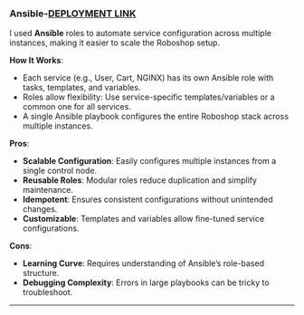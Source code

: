 ### Ansible-[DEPLOYMENT LINK](https://ansible.balaji.website:80/)

I used **Ansible** roles to automate service configuration across multiple instances, making it easier to scale the Roboshop setup.

**How It Works**:

- Each service (e.g., User, Cart, NGINX) has its own Ansible role with tasks, templates, and variables.
- Roles allow flexibility: Use service-specific templates/variables or a common one for all services.
- A single Ansible playbook configures the entire Roboshop stack across multiple instances.

**Pros**:

- **Scalable Configuration**: Easily configures multiple instances from a single control node.
- **Reusable Roles**: Modular roles reduce duplication and simplify maintenance.
- **Idempotent**: Ensures consistent configurations without unintended changes.
- **Customizable**: Templates and variables allow fine-tuned service configurations.

**Cons**:

- **Learning Curve**: Requires understanding of Ansible’s role-based structure.
- **Debugging Complexity**: Errors in large playbooks can be tricky to troubleshoot.

---
